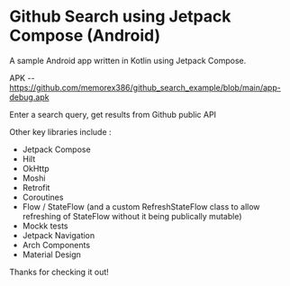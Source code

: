 # Github Search using Jetpack Compose (Android)

A sample Android app written in Kotlin using Jetpack Compose.

APK -- https://github.com/memorex386/github_search_example/blob/main/app-debug.apk

Enter a search query, get results from Github public API

Other key libraries include :
- Jetpack Compose
- Hilt
- OkHttp
- Moshi
- Retrofit
- Coroutines
- Flow / StateFlow (and a custom RefreshStateFlow class to allow refreshing of StateFlow without it being publically mutable)
- Mockk tests
- Jetpack Navigation
- Arch Components
- Material Design

Thanks for checking it out!
